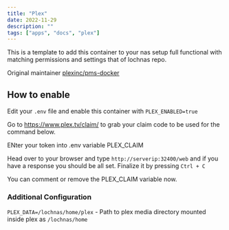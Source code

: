 ```yaml
---
title: "Plex"
date: 2022-11-29
description: ""
tags: ["apps", "docs", "plex"]
---
```


This is a template to add this container to your nas setup full functional with matching permissions and settings that of lochnas repo.

Original maintainer [plexinc/pms-docker](https://hub.docker.com/r/plexinc/pms-docker)

## How to enable

Edit your `.env` file and enable this container with `PLEX_ENABLED=true`

Go to https://www.plex.tv/claim/ to grab your claim code to be used for the command below.

ENter your token into .env variable PLEX_CLAIM

Head over to your browser and type `http://serverip:32400/web` and if you have a response you should be all set. Finalize it by pressing `Ctrl + C`

You can comment or remove the PLEX_CLAIM variable now.

### Additional Configuration

`PLEX_DATA=/lochnas/home/plex` - Path to plex media directory mounted inside plex as `/lochnas/home`